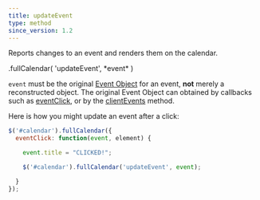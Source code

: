 ```yaml
---
title: updateEvent
type: method
since_version: 1.2
---
```


Reports changes to an event and renders them on the calendar.

<div class='spec' markdown='1'>
.fullCalendar( 'updateEvent', *event* )
</div>

`event` must be the original [Event Object](event-object) for an event, **not** merely a reconstructed object. The original Event Object can obtained by callbacks such as [eventClick](eventClick), or by the [clientEvents](clientEvents) method.

Here is how you might update an event after a click:

```js
$('#calendar').fullCalendar({
  eventClick: function(event, element) {

    event.title = "CLICKED!";

    $('#calendar').fullCalendar('updateEvent', event);

  }
});
```
